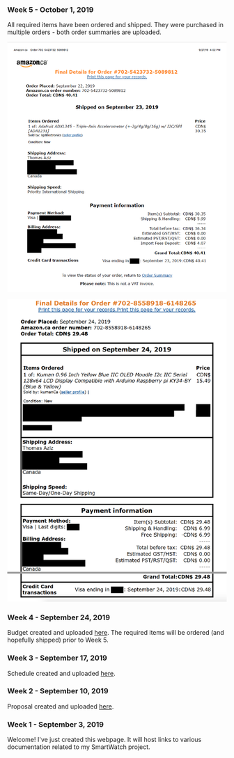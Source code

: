 <html>
  <head></head>
  <body>
    <h3 id="october-1-2019-week-5">Week 5 - October 1, 2019</h3>
    <p>All required items have been ordered and shipped. They were purchased in multiple orders - both order summaries are uploaded.</p>
    <p><img src="/Images/Adafruit_ADXL345_Order_Redacted.png" alt="ADXL345_Receipt"/></p>
    <p><img src="/Images/Kuman_OLEDDisplay_Order_Redacted.png" alt="Display_Receipt"/></p>
    <h3 id="september-24-2019-week-4">Week 4 - September 24, 2019</h3>
    <p>Budget created and uploaded <a href="https://github.com/Breezydust/SmartWatch/blob/master/Documentation/ADXL345Budget.xlsx">here</a>. The required items will be ordered (and hopefully shipped) prior to Week 5.</p>
    <h3 id="september-17-2019-week-3">Week 3 - September 17, 2019</h3>
    <p>Schedule created and uploaded <a href="https://github.com/Breezydust/SmartWatch/blob/master/Documentation/ProjectTimeLine.mpp">here</a>.</p>
    <h3 id="september-10-2019-week-2">Week 2 - September 10, 2019</h3>
    <p>Proposal created and uploaded <a href="https://github.com/Breezydust/SmartWatch/blob/master/Documentation/ProposalContentThomasAzizRev03.xlsx">here</a>.</p>
    <h3 id="september-03-2019-week-1">Week 1 - September 3, 2019</h3>
    <p>Welcome! I've just created this webpage. It will host links to various documentation related to my SmartWatch project.</p>
  </body>
</html>

